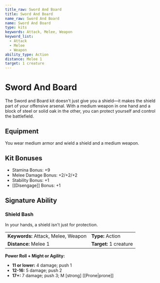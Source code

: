 ```yaml
---
title_raw: Sword And Board
title: Sword And Board
name_raw: Sword And Board
name: Sword And Board
type: kits
keywords: Attack, Melee, Weapon
keyword_list:
  - Attack
  - Melee
  - Weapon
ability_type: Action
distance: Melee 1
target: 1 creature
---
```


# Sword And Board

The Sword and Board kit doesn't just give you a shield—it makes the shield part of your offensive arsenal. With a medium weapon in one hand and a block of steel or solid oak in the other, you can protect yourself and control the battlefield.

## Equipment

You wear medium armor and wield a shield and a medium weapon.

## Kit Bonuses

- Stamina Bonus: +9
- Melee Damage Bonus: +2/+2/+2
- Stability Bonus: +1
- [[Disengage]] Bonus: +1

## Signature Ability

### Shield Bash

In your hands, a shield isn't just for protection.

|                                     |                        |
| :---------------------------------- | :--------------------- |
| **Keywords:** Attack, Melee, Weapon | **Type:** Action       |
| **Distance:** Melee 1               | **Target:** 1 creature |

**Power Roll + Might or Agility:**

- **11 or lower:** 4 damage; push 1
- **12-16:** 5 damage; push 2
- **17+:** 7 damage; push 3; M \[strong\] [[Prone|prone]]
